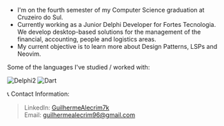 - I'm on the fourth semester of my Computer Science graduation at Cruzeiro do Sul.
- Currently working as a Junior Delphi Developer for Fortes Tecnologia. We develop desktop-based solutions for the management of the financial, accounting, people and logistics areas.
- My current objective is to learn more about Design Patterns, LSPs and Neovim.

Some of the languages I've studied / worked with:

![Delphi2](https://img.shields.io/badge/Delphi_RAD_Studio-B22222?style=for-the-badge&logo=delphi&logoColor=white)
![Dart](https://img.shields.io/badge/Dart-0175C2?style=for-the-badge&logo=dart&logoColor=white)

📞 Contact Information:

>LinkedIn: [GuilhermeAlecrim7k](linkedin.com/in/guilhermealecrim7k) <br>
>Email: guilhermealecrim96@gmail.com

